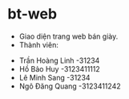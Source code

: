 # bt-web 
- Giao diện trang web bán giày.
- Thành viên:
+ Trần Hoàng Linh -31234
+ Hồ Bảo Huy -3123411112
+ Lê Minh Sang -31234
+ Ngô Đăng Quang -3123411242

